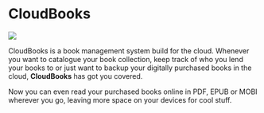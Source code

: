 # CloudBooks

<a href="https://azuredeploy.net/?repository=https://github.com/dragonbe/cloudbooks" target="_blank">
    <img src="http://azuredeploy.net/deploybutton.png"/>
</a>

CloudBooks is a book management system build for the cloud. Whenever you want to catalogue your book collection, keep track of who you lend your books to or just want to backup your digitally purchased books in the cloud, **CloudBooks** has got you covered.

Now you can even read your purchased books online in PDF, EPUB or MOBI wherever you go, leaving more space on your devices for cool stuff.

